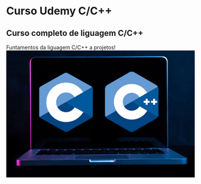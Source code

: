 # Curso Udemy C/C++

## Curso completo de liguagem C/C++

Funtamentos da liguagem C/C++ a projetos!
![Alt text](https://github.com/mateusribeirocampos/Udemy_cpp/blob/main/Images/CandC%2B%2B.png)

